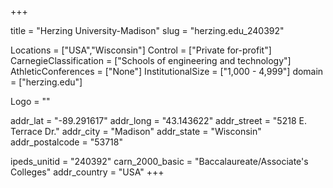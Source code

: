 
+++

title = "Herzing University-Madison"
slug = "herzing.edu_240392"

Locations = ["USA","Wisconsin"]
Control = ["Private for-profit"]
CarnegieClassification = ["Schools of engineering and technology"]
AthleticConferences = ["None"]
InstitutionalSize = ["1,000 - 4,999"]
domain = ["herzing.edu"]

Logo = ""

addr_lat = "-89.291617"
addr_long = "43.143622"
addr_street = "5218 E. Terrace Dr."
addr_city = "Madison"
addr_state = "Wisconsin"
addr_postalcode = "53718"

ipeds_unitid = "240392"
carn_2000_basic = "Baccalaureate/Associate's Colleges"
addr_country = "USA"
+++
    
